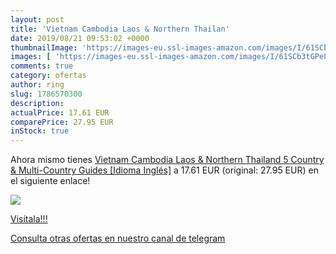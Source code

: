 ```yaml
---
layout: post
title: 'Vietnam Cambodia Laos & Northern Thailan'
date: 2019/08/21 09:53:02 +0000
thumbnailImage: 'https://images-eu.ssl-images-amazon.com/images/I/61SCb3tGPeL._SL200_.jpg'
images: [ 'https://images-eu.ssl-images-amazon.com/images/I/61SCb3tGPeL._SL200_.jpg' ]
comments: true
category: ofertas
author: ring
slug: 1786570300
description:
actualPrice: 17.61 EUR
comparePrice: 27.95 EUR
inStock: true
---
```


Ahora mismo tienes [Vietnam Cambodia Laos & Northern Thailand 5  Country & Multi-Country Guides  [Idioma Inglés]](https://www.amazon.com/dp/1786570300/?tag=redken08-20) a 17.61 EUR (original: 27.95 EUR) en el siguiente enlace!

[![](https://images-eu.ssl-images-amazon.com/images/I/61SCb3tGPeL._SL200_.jpg)](https://www.amazon.com/dp/1786570300/?tag=redken08-20)

[Visítala!!!](https://www.amazon.com/dp/1786570300/?tag=redken08-20)

[Consulta otras ofertas en nuestro canal de telegram](https://t.me/s/ofertas25)
